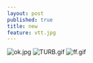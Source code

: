 ```yaml
---
layout: post
published: true
title: new
feature: vtt.jpg
---
```

![ok.jpg]({{site.baseurl}}/assets/images/posts/ok.jpg)
![TURB.gif]({{site.baseurl}}/assets/images/posts/TURB.gif)
![ff.gif]({{site.baseurl}}/assets/images/posts/ff.gif)
